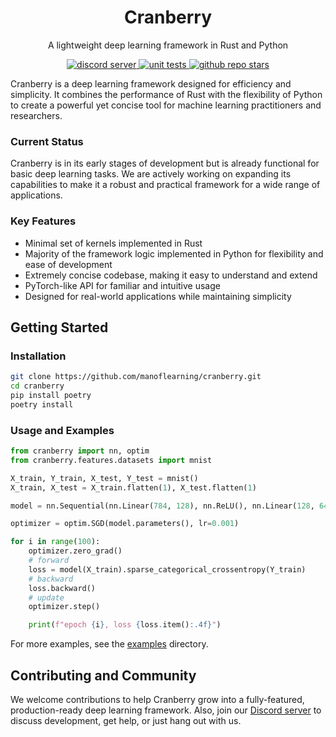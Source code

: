 <h1 align="center">Cranberry</h1>

<p align="center">
A lightweight deep learning framework in Rust and Python
</p>

<p align="center">
    <a href="https://discord.gg/DKqZGpPJDV">
        <img src="https://dcbadge.limes.pink/api/server/https://discord.gg/DKqZGpPJDV" alt="discord server">
    </a>
    <a href="https://github.com/manoflearning/cranberry/actions/workflows/main.yaml">
        <img src="https://github.com/manoflearning/cranberry/actions/workflows/main.yaml/badge.svg" alt="unit tests">
    </a>
    <a href="https://github.com/manoflearning/cranberry/stargazers">
        <img src="https://img.shields.io/github/stars/manoflearning/cranberry" alt="github repo stars">
    </a>
</p>

Cranberry is a deep learning framework designed for efficiency and simplicity. It combines the performance of Rust with the flexibility of Python to create a powerful yet concise tool for machine learning practitioners and researchers.

### Current Status

Cranberry is in its early stages of development but is already functional for basic deep learning tasks. We are actively working on expanding its capabilities to make it a robust and practical framework for a wide range of applications.

### Key Features
- Minimal set of kernels implemented in Rust
- Majority of the framework logic implemented in Python for flexibility and ease of development
- Extremely concise codebase, making it easy to understand and extend
- PyTorch-like API for familiar and intuitive usage
- Designed for real-world applications while maintaining simplicity

## Getting Started

### Installation

```bash
git clone https://github.com/manoflearning/cranberry.git
cd cranberry
pip install poetry
poetry install
```

### Usage and Examples

```python
from cranberry import nn, optim
from cranberry.features.datasets import mnist

X_train, Y_train, X_test, Y_test = mnist()
X_train, X_test = X_train.flatten(1), X_test.flatten(1)

model = nn.Sequential(nn.Linear(784, 128), nn.ReLU(), nn.Linear(128, 64), nn.ReLU(), nn.Linear(64, 10))

optimizer = optim.SGD(model.parameters(), lr=0.001)

for i in range(100):
    optimizer.zero_grad()
    # forward
    loss = model(X_train).sparse_categorical_crossentropy(Y_train)
    # backward
    loss.backward()
    # update
    optimizer.step()

    print(f"epoch {i}, loss {loss.item():.4f}")
```

For more examples, see the [examples](./examples) directory.

## Contributing and Community

We welcome contributions to help Cranberry grow into a fully-featured, production-ready deep learning framework.
Also, join our [Discord server](https://discord.gg/DKqZGpPJDV) to discuss development, get help, or just hang out with us.
